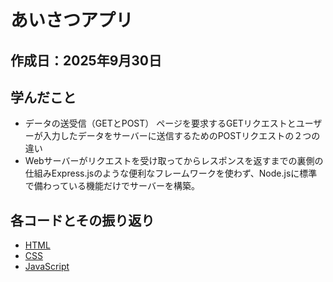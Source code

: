 # あいさつアプリ
## 作成日：2025年9月30日

## 学んだこと
- データの送受信（GETとPOST）
ページを要求するGETリクエストとユーザーが入力したデータをサーバーに送信するためのPOSTリクエストの２つの違い
- Webサーバーがリクエストを受け取ってからレスポンスを返すまでの裏側の仕組みExpress.jsのような便利なフレームワークを使わず、Node.jsに標準で備わっている機能だけでサーバーを構築。

## 各コードとその振り返り
- [HTML](https://github.com/kaneda05/create-app/blob/main/01_greet-app/feedback/html.md)
- [CSS](https://github.com/kaneda05/create-app/blob/main/01_greet-app/feedback/css.md)
- [JavaScript](https://github.com/kaneda05/create-app/blob/main/01_greet-app/feedback/javascript.md)